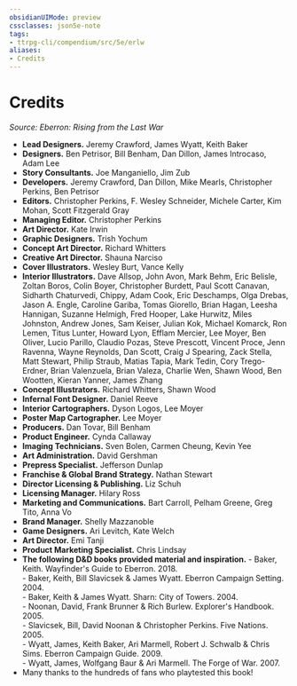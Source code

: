 ```yaml
---
obsidianUIMode: preview
cssclasses: json5e-note
tags:
- ttrpg-cli/compendium/src/5e/erlw
aliases:
- Credits
---
```

# Credits
*Source: Eberron: Rising from the Last War* 

- **Lead Designers.** Jeremy Crawford, James Wyatt, Keith Baker  
- **Designers.** Ben Petrisor, Bill Benham, Dan Dillon, James Introcaso, Adam Lee  
- **Story Consultants.** Joe Manganiello, Jim Zub  
- **Developers.** Jeremy Crawford, Dan Dillon, Mike Mearls, Christopher Perkins, Ben Petrisor  
- **Editors.** Christopher Perkins, F. Wesley Schneider, Michele Carter, Kim Mohan, Scott Fitzgerald Gray  
- **Managing Editor.** Christopher Perkins  
- **Art Director.** Kate Irwin  
- **Graphic Designers.** Trish Yochum  
- **Concept Art Director.** Richard Whitters  
- **Creative Art Director.** Shauna Narciso  
- **Cover Illustrators.** Wesley Burt, Vance Kelly  
- **Interior Illustrators.** Dave Allsop, John Avon, Mark Behm, Eric Belisle, Zoltan Boros, Colin Boyer, Christopher Burdett, Paul Scott Canavan, Sidharth Chaturvedi, Chippy, Adam Cook, Eric Deschamps, Olga Drebas, Jason A. Engle, Caroline Gariba, Tomas Giorello, Brian Hagan, Leesha Hannigan, Suzanne Helmigh, Fred Hooper, Lake Hurwitz, Miles Johnston, Andrew Jones, Sam Keiser, Julian Kok, Michael Komarck, Ron Lemen, Titus Lunter, Howard Lyon, Efflam Mercier, Lee Moyer, Ben Oliver, Lucio Parillo, Claudio Pozas, Steve Prescott, Vincent Proce, Jenn Ravenna, Wayne Reynolds, Dan Scott, Craig J Spearing, Zack Stella, Matt Stewart, Philip Straub, Matias Tapia, Mark Tedin, Cory Trego-Erdner, Brian Valenzuela, Brian Valeza, Charlie Wen, Shawn Wood, Ben Wootten, Kieran Yanner, James Zhang  
- **Concept Illustrators.** Richard Whitters, Shawn Wood  
- **Infernal Font Designer.** Daniel Reeve  
- **Interior Cartographers.** Dyson Logos, Lee Moyer  
- **Poster Map Cartographer.** Lee Moyer  
- **Producers.** Dan Tovar, Bill Benham  
- **Product Engineer.** Cynda Callaway  
- **Imaging Technicians.** Sven Bolen, Carmen Cheung, Kevin Yee  
- **Art Administration.** David Gershman  
- **Prepress Specialist.** Jefferson Dunlap  
- **Franchise & Global Brand Strategy.** Nathan Stewart  
- **Director Licensing & Publishing.** Liz Schuh  
- **Licensing Manager.** Hilary Ross  
- **Marketing and Communications.** Bart Carroll, Pelham Greene, Greg Tito, Anna Vo  
- **Brand Manager.** Shelly Mazzanoble  
- **Game Designers.** Ari Levitch, Kate Welch  
- **Art Director.** Emi Tanji  
- **Product Marketing Specialist.** Chris Lindsay  
- **The following D&D books provided material and inspiration.**     - Baker, Keith. Wayfinder's Guide to Eberron. 2018.    
        - Baker, Keith, Bill Slavicsek & James Wyatt. Eberron Campaign Setting. 2004.    
        - Baker, Keith & James Wyatt. Sharn: City of Towers. 2004.    
        - Noonan, David, Frank Brunner & Rich Burlew. Explorer's Handbook. 2005.    
        - Slavicsek, Bill, David Noonan & Christopher Perkins. Five Nations. 2005.    
        - Wyatt, James, Keith Baker, Ari Marmell, Robert J. Schwalb & Chris Sims. Eberron Campaign Guide. 2009.    
        - Wyatt, James, Wolfgang Baur & Ari Marmell. The Forge of War. 2007.    
- Many thanks to the hundreds of fans who playtested this book!